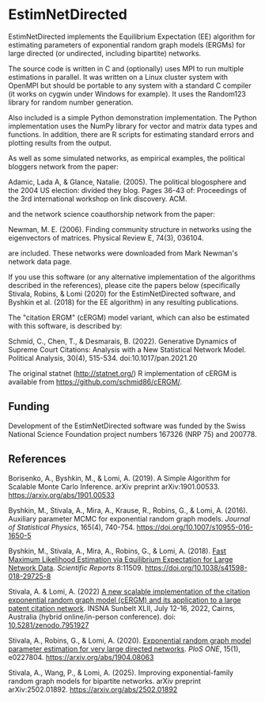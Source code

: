 # EstimNetDirected

EstimNetDirected implements the Equilibrium Expectation (EE) algorithm for estimating parameters of exponential random graph models (ERGMs) for large directed (or undirected, including bipartite) networks.

The source code is written in C and (optionally) uses MPI to run multiple estimations in parallel. It was written on a Linux cluster system with OpenMPI but should be portable to any system with a standard C compiler (it works on cygwin under Windows for example). It uses the Random123 library for random number generation. 

Also included is a simple Python demonstration implementation. The Python implementation uses the NumPy library for vector and matrix data types and functions. In addition, there are R scripts for estimating standard errors and plotting results from the output.

As well as some simulated networks, as empirical examples, the political bloggers network from the paper:

Adamic, Lada A, & Glance, Natalie. (2005). The political blogosphere and the 2004 US election: divided they blog. Pages 36-43 of: Proceedings of the 3rd international workshop on link discovery. ACM.

and the network science coauthorship network from the paper:

Newman, M. E. (2006). Finding community structure in networks using the eigenvectors of matrices. Physical Review E, 74(3), 036104.

are included. These networks were downloaded from Mark Newman's network data page.

If you use this software (or any alternative implementation of the algorithms described in the references), please cite the papers below (specifically Stivala, Robins, & Lomi (2020) for the EstimNetDirected software, and Byshkin et al. (2018) for the EE algorithm) in any resulting publications.

The "citation ERGM" (cERGM) model variant, which can also be estimated with this software, is described by:

Schmid, C., Chen, T., & Desmarais, B. (2022). Generative Dynamics of Supreme Court Citations: Analysis with a New Statistical Network Model. Political Analysis, 30(4), 515-534. doi:10.1017/pan.2021.20

The original statnet (http://statnet.org/) R implementation of cERGM is available from https://github.com/schmid86/cERGM/.


## Funding

Development of the EstimNetDirected software was funded by the Swiss National Science Foundation project numbers 167326 (NRP 75) and 200778.

## References

Borisenko, A., Byshkin, M., & Lomi, A. (2019). A Simple Algorithm for Scalable Monte Carlo Inference. arXiv preprint arXiv:1901.00533. https://arxiv.org/abs/1901.00533

Byshkin, M., Stivala, A., Mira, A., Krause, R., Robins, G., & Lomi, A. (2016). Auxiliary parameter MCMC for exponential random graph models. *Journal of Statistical Physics*, 165(4), 740-754. https://doi.org/10.1007/s10955-016-1650-5

Byshkin, M., Stivala, A., Mira, A., Robins, G., & Lomi, A. (2018). [Fast Maximum Likelihood Estimation via Equilibrium Expectation for Large Network Data](https://www.nature.com/articles/s41598-018-29725-8). *Scientific Reports* 8:11509. https://doi.org/10.1038/s41598-018-29725-8

Stivala, A. & Lomi, A. (2022) [A new scalable implementation of the citation exponential random graph model (cERGM) and its application to a large patent citation network](https://stivalaa.github.io/AcademicWebsite/slides/patent_cergm_slides.pdf). INSNA Sunbelt XLII, July 12-16,  2022, Cairns, Australia (hybrid online/in-person conference). doi: [10.5281/zenodo.7951927](https://doi.org/10.5281/zenodo.7951927)

Stivala, A., Robins, G., & Lomi, A. (2020). [Exponential random graph model parameter estimation for very large directed networks](https://doi.org/10.1371/journal.pone.0227804). *PloS ONE*, 15(1), e0227804. https://arxiv.org/abs/1904.08063

Stivala, A., Wang, P., & Lomi, A. (2025). Improving exponential-family random graph models for bipartite networks. arXiv preprint arXiv:2502.01892. https://arxiv.org/abs/2502.01892
